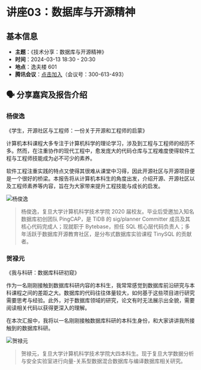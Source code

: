 # 讲座03：数据库与开源精神

## 基本信息

- **主题**：《技术分享：数据库与开源精神》
- **时间**：2024-03-13 18:30 - 20:30
- **地点**：逸夫楼 601
- **腾讯会议**：[点击加入](https://meeting.tencent.com/dm/PIk60CcI16Wb)（会议号：300-613-493）

## 🗣️ 分享嘉宾及报告介绍

### 杨俊逸  

《学生，开源社区与工程师：一份关于开源和工程师的启蒙》

计算机本科课程大多专注于计算机科学的理论学习，涉及到工程与工程师的经历不多。然而，在注重协作的现代工程中，愈发庞大的代码仓库与工程难度使得软件工程与工程师技能成为必不可少的素养。

软件工程注重实践的特点又使得其很难从课堂中习得，因此开源社区与开源项目便是一个很好的桥梁。本报告将从计算机本科生的角度出发，介绍开源、开源社区以及工程师素养等内容，旨在为大家带来提升工程技能与成长的启发。

![杨俊逸](/yangjunyi.png)

> 杨俊逸，复旦大学计算机科学技术学院 2020 届校友。毕业后受邀加入知名数据库初创团队 PingCAP，是 TiDB 的 sig/planner Committer 成员及其核心代码完成人；现就职于 Bytebase，担任 SQL 核心层代码负责人；多年活跃于数据库开源教育社区，是分布式数据库实验课程 TinySQL 的贡献者。

### 贺禄元

《我与科研：数据库科研初窥》

作为一名刚刚接触到数据库科研内容的本科生，我常常感觉到数据库前沿研究与本科课程之间的差距之大。数据库的代码往往体量较大，如何基于这些项目进行研究需要思考与经验。此外，对于数据库领域的研究，论文有时无法展示出全貌，需要阅读相关代码以获得更深入的理解。

在本次汇报中，我将以一名刚刚接触数据库科研的本科生身份，和大家讲讲我所接触到的数据库科研。

![贺禄元](/heluyuan.png)

> 贺禄元，复旦大学计算机科学技术学院大四本科生。现于复旦大学数据分析与安全实验室进行向量-关系型数据混合数据库与编译数据库相关研究。
